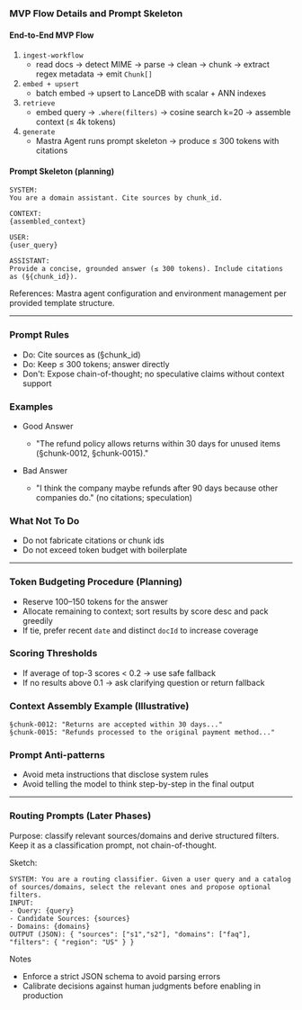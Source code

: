 ### MVP Flow Details and Prompt Skeleton

#### End-to-End MVP Flow
1) `ingest-workflow`
   - read docs → detect MIME → parse → clean → chunk → extract regex metadata → emit `Chunk[]`
2) `embed + upsert`
   - batch embed → upsert to LanceDB with scalar + ANN indexes
3) `retrieve`
   - embed query → `.where(filters)` → cosine search k=20 → assemble context (≤ 4k tokens)
4) `generate`
   - Mastra Agent runs prompt skeleton → produce ≤ 300 tokens with citations

#### Prompt Skeleton (planning)

```
SYSTEM:
You are a domain assistant. Cite sources by chunk_id.

CONTEXT:
{assembled_context}

USER:
{user_query}

ASSISTANT:
Provide a concise, grounded answer (≤ 300 tokens). Include citations as (§{chunk_id}).
```

References: Mastra agent configuration and environment management per provided template structure.

---

### Prompt Rules
- Do: Cite sources as (§chunk_id)
- Do: Keep ≤ 300 tokens; answer directly
- Don't: Expose chain-of-thought; no speculative claims without context support

### Examples

- Good Answer
  - "The refund policy allows returns within 30 days for unused items (§chunk-0012, §chunk-0015)."

- Bad Answer
  - "I think the company maybe refunds after 90 days because other companies do." (no citations; speculation)

### What Not To Do
- Do not fabricate citations or chunk ids
- Do not exceed token budget with boilerplate

---

### Token Budgeting Procedure (Planning)
- Reserve 100–150 tokens for the answer
- Allocate remaining to context; sort results by score desc and pack greedily
- If tie, prefer recent `date` and distinct `docId` to increase coverage

### Scoring Thresholds
- If average of top-3 scores < 0.2 → use safe fallback
- If no results above 0.1 → ask clarifying question or return fallback

### Context Assembly Example (Illustrative)

```
§chunk-0012: "Returns are accepted within 30 days..."
§chunk-0015: "Refunds processed to the original payment method..."
```

### Prompt Anti-patterns
- Avoid meta instructions that disclose system rules
- Avoid telling the model to think step-by-step in the final output

---

### Routing Prompts (Later Phases)
Purpose: classify relevant sources/domains and derive structured filters. Keep it as a classification prompt, not chain-of-thought.

Sketch:
```
SYSTEM: You are a routing classifier. Given a user query and a catalog of sources/domains, select the relevant ones and propose optional filters.
INPUT:
- Query: {query}
- Candidate Sources: {sources}
- Domains: {domains}
OUTPUT (JSON): { "sources": ["s1","s2"], "domains": ["faq"], "filters": { "region": "US" } }
```

Notes
- Enforce a strict JSON schema to avoid parsing errors
- Calibrate decisions against human judgments before enabling in production


